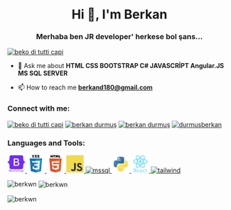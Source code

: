   
<h1 align="center">Hi 👋, I'm Berkan</h1>
<h3 align="center">Merhaba ben JR developer' herkese bol şans...</h3>

<p align="left"> <a href="https://twitter.com/beko di tutti capi" target="blank"><img src="https://img.shields.io/twitter/follow/beko di tutti capi?logo=twitter&style=for-the-badge" alt="beko di tutti capi" /></a> </p>


- 💬 Ask me about **HTML CSS BOOTSTRAP C# JAVASCRİPT Angular.JS MS SQL SERVER**

- 📫 How to reach me **berkand180@gmail.com**

<h3 align="left">Connect with me:</h3>
<p align="left">
<a href="https://twitter.com/beko di tutti capi" target="blank"><img align="center" src="https://raw.githubusercontent.com/rahuldkjain/github-profile-readme-generator/master/src/images/icons/Social/twitter.svg" alt="beko di tutti capi" height="30" width="40" /></a>
<a href="https://linkedin.com/in/berkan durmuş" target="blank"><img align="center" src="https://raw.githubusercontent.com/rahuldkjain/github-profile-readme-generator/master/src/images/icons/Social/linked-in-alt.svg" alt="berkan durmuş" height="30" width="40" /></a>
<a href="https://fb.com/berkan durmuş" target="blank"><img align="center" src="https://raw.githubusercontent.com/rahuldkjain/github-profile-readme-generator/master/src/images/icons/Social/facebook.svg" alt="berkan durmuş" height="30" width="40" /></a>
<a href="https://instagram.com/durmusberkan" target="blank"><img align="center" src="https://raw.githubusercontent.com/rahuldkjain/github-profile-readme-generator/master/src/images/icons/Social/instagram.svg" alt="durmusberkan" height="30" width="40" /></a>
</p>

<h3 align="left">Languages and Tools:</h3>
<p align="left"> <a href="https://getbootstrap.com" target="_blank" rel="noreferrer"> <img src="https://raw.githubusercontent.com/devicons/devicon/master/icons/bootstrap/bootstrap-plain-wordmark.svg" alt="bootstrap" width="40" height="40"/> </a> <a href="https://www.w3schools.com/css/" target="_blank" rel="noreferrer"> <img src="https://raw.githubusercontent.com/devicons/devicon/master/icons/css3/css3-original-wordmark.svg" alt="css3" width="40" height="40"/> </a> <a href="https://www.w3.org/html/" target="_blank" rel="noreferrer"> <img src="https://raw.githubusercontent.com/devicons/devicon/master/icons/html5/html5-original-wordmark.svg" alt="html5" width="40" height="40"/> </a> <a href="https://developer.mozilla.org/en-US/docs/Web/JavaScript" target="_blank" rel="noreferrer"> <img src="https://raw.githubusercontent.com/devicons/devicon/master/icons/javascript/javascript-original.svg" alt="javascript" width="40" height="40"/> </a> <a href="https://www.microsoft.com/en-us/sql-server" target="_blank" rel="noreferrer"> <img src="https://www.svgrepo.com/show/303229/microsoft-sql-server-logo.svg" alt="mssql" width="40" height="40"/> </a> <a href="https://www.python.org" target="_blank" rel="noreferrer"> <img src="https://raw.githubusercontent.com/devicons/devicon/master/icons/python/python-original.svg" alt="python" width="40" height="40"/> </a> <a href="https://reactjs.org/" target="_blank" rel="noreferrer"> <img src="https://raw.githubusercontent.com/devicons/devicon/master/icons/react/react-original-wordmark.svg" alt="react" width="40" height="40"/> </a> <a href="https://tailwindcss.com/" target="_blank" rel="noreferrer"> <img src="https://www.vectorlogo.zone/logos/tailwindcss/tailwindcss-icon.svg" alt="tailwind" width="40" height="40"/> </a> </p>

<p><img align="left" src="https://github-readme-stats.vercel.app/api/top-langs?username=berkwn&show_icons=true&locale=en&layout=compact" alt="berkwn" /></p>

<p>&nbsp;<img align="center" src="https://github-readme-stats.vercel.app/api?username=berkwn&show_icons=true&locale=en" alt="berkwn" /></p>

<p><img align="center" src="https://github-readme-streak-stats.herokuapp.com/?user=berkwn&" alt="berkwn" /></p>
